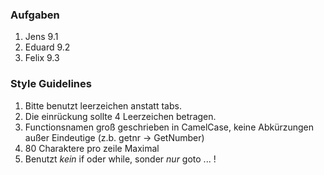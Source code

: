 ### Aufgaben
 1. Jens 9.1
 2. Eduard 9.2
 3. Felix 9.3

### Style Guidelines
 1. Bitte benutzt leerzeichen anstatt tabs. 
 2. Die einrückung sollte 4 Leerzeichen betragen.
 3. Functionsnamen groß geschrieben in CamelCase, keine Abkürzungen außer
 Eindeutige (z.b. getnr -> GetNumber) 
 4. 80 Charaktere pro zeile Maximal
 5. Benutzt *kein* if oder while, sonder *nur* goto ... !
